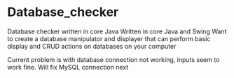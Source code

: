 # Database_checker
 Database checker written in core Java
Written in core Java and Swing
Want to create a database manipulator and displayer that can perform basic display and CRUD actions on databases on your computer


Current problem is with database connection not working, inputs seem to work fine. Will fix MySQL connection next
